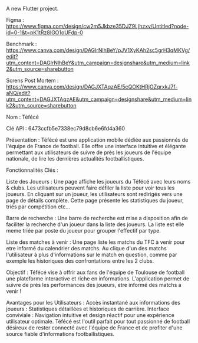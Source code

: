 
A new Flutter project.

Figma : https://www.figma.com/design/cw2m5Jkbze35DJZ9Ljhzxv/Untitled?node-id=0-1&t=pK1tRz8IGO1oUFdp-0 

Benchmark : https://www.canva.com/design/DAGIrNlhBeY/pJV1XyKAh2sc5grH3qMKVg/edit?utm_content=DAGIrNlhBeY&utm_campaign=designshare&utm_medium=link2&utm_source=sharebutton

Screns Post Mortem : https://www.canva.com/design/DAGJXTAqzAE/5cQOKtHRjOZqrxkJ7f-aNQ/edit?utm_content=DAGJXTAqzAE&utm_campaign=designshare&utm_medium=link2&utm_source=sharebutton

Nom : Téfécé

Clé API : 6473ccfb5e7338ec79d8cb6e6fd4a360

Présentation : Téfécé est une application mobile dédiée aux passionnés de l'équipe de France de football. Elle offre une interface intuitive et élégante permettant aux utilisateurs de suivre de près les joueurs de l'équipe nationale, de lire les dernières actualités footballistiques.

Fonctionnalités Clés :

Liste des Joueurs : Une page affiche les joueurs du Téfécé avec leurs noms & clubs. Les utilisateurs peuvent faire défiler la liste pour voir tous les joueurs. En cliquant sur un joueur, les utilisateurs sont redirigés vers une page de détails complète. Cette page présente les statistiques du joueur, triés par compétition etc... 

Barre de recherche : Une barre de recherche est mise a disposition afin de faciliter la recherche d'un joueur dans la liste des joueurs. La liste est elle meme triée par poste du joueur pour grouper l'effectif par type.

Liste des matches à venir : Une page liste les matchs du TFC à venir pour etre informé du calendrier des matchs. Au clique d'un des matchs l'utilisateur à plus d'informations sur le match en question, comme par exemple les historiques des confrontations entre les 2 clubs.

Objectif : Téfécé vise à offrir aux fans de l'équipe de Toulouse de football une plateforme interactive et riche en informations. L'application permet de suivre de près les performances des joueurs, etre informé des matchs a venir !

Avantages pour les Utilisateurs : Accès instantané aux informations des joueurs : Statistiques détaillées et historiques de carrière. Interface conviviale : Navigation intuitive et design réactif pour une expérience utilisateur optimale. Téfécé est l'outil parfait pour tout passionné de football désireux de rester connecté avec l'équipe de France et de profiter d'une source fiable d'informations footballistiques.

